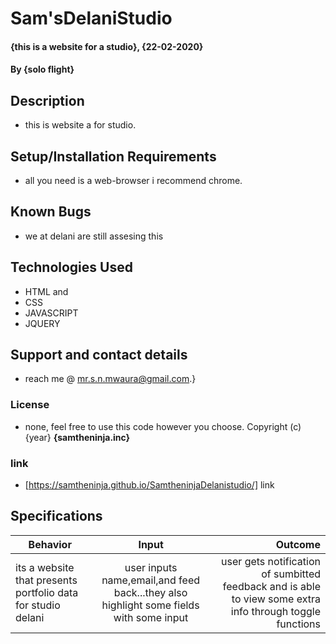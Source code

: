 # Sam'sDelaniStudio
#### {this is a website for a studio}, {22-02-2020}
#### By **{solo flight}**
## Description
* this is website a for studio.
## Setup/Installation Requirements
* all you need is a web-browser i recommend chrome.
## Known Bugs
* we at delani are still assesing this
## Technologies Used
* HTML and 
* CSS 
* JAVASCRIPT
* JQUERY
## Support and contact details
* reach me @ mr.s.n.mwaura@gmail.com.}
### License
* none, feel free to use this code however you choose.
Copyright (c) {year} **{samtheninja.inc}**
### link
* [https://samtheninja.github.io/SamtheninjaDelanistudio/] link 
## Specifications
| Behavior        | Input           | Outcome  |
| ------------- |:-------------:| -----:|
| its a website that presents portfolio data for studio delani | user inputs name,email,and feed back...they also highlight some fields with some input |user gets notification of sumbitted feedback and is able to view some extra info through toggle functions|

